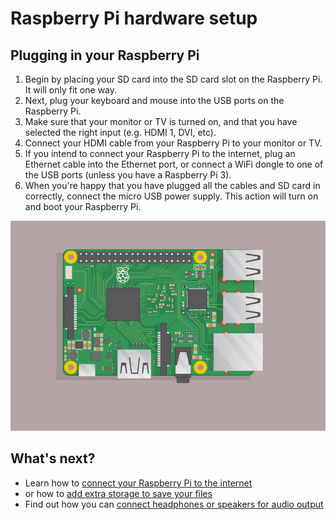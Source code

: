 # Raspberry Pi hardware setup

## Plugging in your Raspberry Pi

1. Begin by placing your SD card into the SD card slot on the Raspberry Pi. It will only fit one way.
1. Next, plug your keyboard and mouse into the USB ports on the Raspberry Pi.
1. Make sure that your monitor or TV is turned on, and that you have selected the right input (e.g. HDMI 1, DVI, etc).
1. Connect your HDMI cable from your Raspberry Pi to your monitor or TV.
1. If you intend to connect your Raspberry Pi to the internet, plug an Ethernet cable into the Ethernet port, or connect a WiFi dongle to one of the USB ports (unless you have a Raspberry Pi 3).
1. When you're happy that you have plugged all the cables and SD card in correctly, connect the micro USB power supply. This action will turn on and boot your Raspberry Pi.

  ![Plugging in](images/plug-in.gif)

## What's next?

- Learn how to [connect your Raspberry Pi to the internet](networking.md)
- or how to [add extra storage to save your files](storage.md)
- Find out how you can [connect headphones or speakers for audio output](audio.md)
